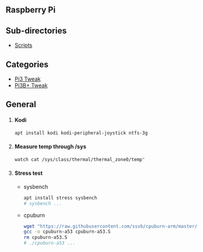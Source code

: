 ## Raspberry Pi

## Sub-directories

- [Scripts](scripts/)

## Categories

- [Pi3 Tweak](PI3%20Tweak.md)
- [Pi3B+ Tweak](PI3B+%20Tweak.md)

## General

1. #### Kodi

   ```bash
   apt install kodi kodi-peripheral-joystick ntfs-3g
   ```

2. #### Measure temp through /sys

   ```bash
   watch cat /sys/class/thermal/thermal_zone0/temp"
   ```

3. #### Stress test
   - sysbench
     ```bash
     apt install stress sysbench
     # sysbench ...
     ```
   - cpuburn
     ```bash
     wget "https://raw.githubusercontent.com/ssvb/cpuburn-arm/master/cpuburn-a53.S"
     gcc -o cpuburn-a53 cpuburn-a53.S
     rm cpuburn-a53.S
     # ./cpuburn-a53 ...
     ```
